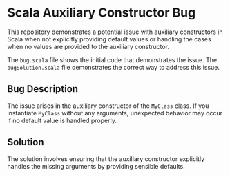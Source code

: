 # Scala Auxiliary Constructor Bug

This repository demonstrates a potential issue with auxiliary constructors in Scala when not explicitly providing default values or handling the cases when no values are provided to the auxiliary constructor.

The `bug.scala` file shows the initial code that demonstrates the issue. The `bugSolution.scala` file demonstrates the correct way to address this issue. 

## Bug Description

The issue arises in the auxiliary constructor of the `MyClass` class.  If you instantiate `MyClass` without any arguments, unexpected behavior may occur if no default value is handled properly.

## Solution

The solution involves ensuring that the auxiliary constructor explicitly handles the missing arguments by providing sensible defaults.